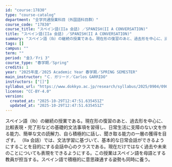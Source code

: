 ```yaml
---
id: "course:17830"
type: "course-catalog"
department: "全学共通授業科目（外国語科目群）"
course_code: "17830"
course_title: "スペイン語(IIa 会話) ／SPANISH(II A CONVERSATION)"
title: "スペイン語(IIa 会話) ／SPANISH(II A CONVERSATION)"
summary: "スペイン語（Ⅰb）の継続の授業である。現在形の復習のあと、過去形を中心に、比較表現・完了形などの基礎的文法事項を習得し、日常生活に支障のない文を作る能力、簡単な文の読解力、自ら積極的に話し、聞き取る能力の一層の獲得を目ざす。 （Ⅱa 会話）…"
tags: []
campus: ""
term: ""
period: "金3／Fri 3"
course_type: "春学期／Spring"
credits: 1
year: "2025年度／2025 Academic Year 春学期／SPRING SEMESTER"
main_instructor: "Ｃ．ガリード／Carlos GARRIDO"
instructors: ["[]"]
syllabus_url: "https://www.dokkyo.ac.jp/research/syllabus/2025/0904/0904_17830_ja_JP.html"
license: "CC-BY-4.0"
version:
  created_at: "2025-10-29T12:47:51.635451Z"
  updated_at: "2025-10-29T12:47:51.635451Z"
---
```

スペイン語（Ⅰb）の継続の授業である。現在形の復習のあと、過去形を中心に、比較表現・完了形などの基礎的文法事項を習得し、日常生活に支障のない文を作る能力、簡単な文の読解力、自ら積極的に話し、聞き取る能力の一層の獲得を目ざす。 （Ⅱa 会話）では、文法学習に基づいて、基本的な日常会話ができるようにすることを目的にする会話中心のクラスである。現在だけではなく過去や未来のことについても表現をできるようにする。この授業はスペイン語を母語とする教員が担当する。スペイン語で積極的に意思疎通する姿勢も同時に養う。
